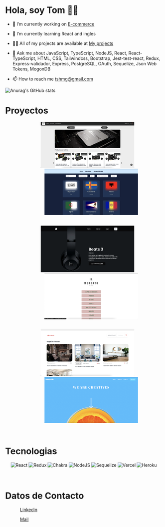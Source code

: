 # Hola, soy Tom 👋🏼


- 🔭 I’m currently working on [E-commerce](https://e-commerce-pf.vercel.app/)

- 🌱 I’m currently learning React and ingles

- 👨‍💻 All of my projects are available at [My projects](https://github.com/Tomashanahan?tab=repositories)

- 💬 Ask me about JavaScript, TypeScript, NodeJS, React, React-TypeScript, HTML, CSS, Tailwindcss, Bootstrap, Jest-test-react, Redux, Express-validador, Express, PostgreSQL, OAuth,  Sequelize, Json Web Tokens,  MogonDB

- 📫 How to reach me tshmg@gmail.com

![Anurag's GitHub stats](https://github-readme-stats.vercel.app/api?username=Tomashanahan&show_icons=true&theme=nord)

##


<h1>Proyectos</h1>
<ul>
  <ol align='center'>
      <a href='https://e-commerce-pf.vercel.app/' target='_blank'><img  src='img/e_commerce.png' alt='Proyecto' width='300px'/></a>
      &nbsp&nbsp&nbsp&nbsp&nbsp
      <a href='https://pi-countries-main-five.vercel.app/home' target='_blank'><img  src='img/PI.png' alt='Proyecto' width='300px'/></a>
  </ol>
  <ol align='center'>
    </br>
    <a href='https://lnkd.in/d9wvXd9S' target='_blank'><img  src='img/beats.png' alt='Proyecto' width='300px'/></a>
    &nbsp&nbsp&nbsp&nbsp&nbsp
    <a href='https://ilmercatodelabasto.com/index.html/' target='_blank'><img  src='img/Carta.png' alt='Proyecto' width='300px'/></a>
  </ol>
  <ol align='center'>
    </br>
    <a href='https://lnkd.in/dr5x36gP' target='_blank'><img  src='img/windbnb.png' alt='Proyecto' width='300px'/></a>
    &nbsp&nbsp&nbsp&nbsp&nbsp
    <a href='https://lnkd.in/dEunMdx4' target='_blank'><img  src='img/sunnyside.png' alt='Proyecto' width='300px'/></a>
  </ol>
</ul>


</br>
<h1>Tecnologias</h1>
<div align='center'>
  <img src='https://img.shields.io/badge/react-%2320232a.svg?style=for-the-badge&logo=react&logoColor=%2361DAFB' alt='React'/>
  <img src='https://img.shields.io/badge/redux-%23593d88.svg?style=for-the-badge&logo=redux&logoColor=white' alt='Redux'/>
  <img src='https://img.shields.io/badge/chakra-%234ED1C5.svg?style=for-the-badge&logo=chakraui&logoColor=white' alt='Chakra'/>
  <img src='https://img.shields.io/badge/node.js-6DA55F?style=for-the-badge&logo=node.js&logoColor=white' alt='NodeJS'/>
  <img src='https://img.shields.io/badge/Sequelize-52B0E7?style=for-the-badge&logo=Sequelize&logoColor=white' alt='Sequelize'/>
  <img src='https://img.shields.io/badge/vercel-%23000000.svg?style=for-the-badge&logo=vercel&logoColor=white' alt='Vercel'/>
  <img src='https://img.shields.io/badge/heroku-%23430098.svg?style=for-the-badge&logo=heroku&logoColor=white' alt='Heroku'/>
</div>
</br>

</br>

<h1>Datos de Contacto</h1>
<ul>
  <ol><a target='blank' href="https://www.linkedin.com/in/tomas-shanahan">Linkedin</a></ol>
  <ol><a href="mailto:tshmg@hotmail.com">Mail</a></ol>
</ul>
